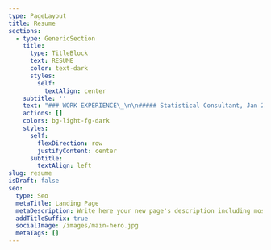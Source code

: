```yaml
---
type: PageLayout
title: Resume
sections:
  - type: GenericSection
    title:
      type: TitleBlock
      text: RESUME
      color: text-dark
      styles:
        self:
          textAlign: center
    subtitle: ''
    text: "### WORK EXPERIENCE\_\n\n##### Statistical Consultant, Jan 2021 – Present\n\n*   Developed financial models with Monte Carlo simulations to forecast stock prices\n\n*   Researched market trends to create actionable reports that informed strategic client investments\n\n##### Cita Technologies, June 2023 – Sept. 2023\n\n###### Mobile App Development Intern\n\n*   Configured and tested updates for IoT smart sump pump mobile app, ensuring seamless hardware integration\n\n*   Redesigned UI/UX to improve aesthetic appeal and reduce feature discovery time by 30% through A/B testing\n\n*   Led data-driven optimizations (ideation to deployment) via cross-cultural teamwork & proactive problem solving\n\n##### Irvine Valley College, Jan. 2022 – June 2023\n\n###### Mathematics Tutor\n\n*   Helped students to develop their own problem solving tools in mathematics, physics, and computer science\n\n<!---->\n\n*   Employed dynamic teaching strategies to engage and support students aged 16 to 60 in active learning\n\n### RESEARCH EXPERIENCE\n\n##### Machine Learning/Data Processing, UC Irvine\_\n\n*   Analyzed effect of genetic and environmental factors on E. Coli growth rate with simulated annealing algorithm\n\n*   Utilized principal component analysis methods for data processing and testing optimization hypotheses\n\n*   Explored data behavior with k-means clustering and t-SNE visualizations\n\n##### Data Analysis/Visualization, Irvine Valley College\n\n*   Created data visualizations with Python to investigate disappearance of 11 billion Alaskan snow crabs\n\n*   Acquired and cleaned data from multiple data sets for time-series maps showing ocean temperature, population density, population range, and predator-prey interactions between Pacific cod and snow crabs\n\n##### Population Modeling, Irvine Valley College\_\n\n*   Designed study to assess recovery programs of the California condor and Yellowstone gray wolf populations\n\n*   Implemented novel application of logistical model and Lotka-Volterra (predator-prey) model\n\n*   Was lead researcher and guided team members through their roles\n\n##### Numerical Analysis Simulation, Irvine Valley College\_\n\n*   Used C++ to apply Euler’s method of numerical analysis to create simulation of coupled spring-mass systems\n\n### EDUCATION\_\n\n##### University of California - Los Angeles\n\n###### B.S Statistics & Applied Mathematics, Dec. 2025\n\n*   Relevant courses: Mathematical Statistics, Linear Algebra, Financial Statistics, Geostatistics\n\n##### Irvine Valley College\n\n###### A.S. Mathematics & Physics, Summa Cum Laude, May 2023\n\n*   Relevant Courses: Differential Equations; Calculus; Materials Science; Solidworks; MATLAB; General Chemistry; General Physics; Data Structures; C++; Python\n\n### AWARDS\_\n\n*   First Place STEM Poster - UCI CC Honors Research Conference 2023\n\n*   First Place (tie) STEM Poster - UCI CC Honors Research Conference 2022\n\n*   First Place - Persuasive Speech - PSCFA Cool-Off Tournament 2022\n\n*   First Place - Irvine Valley College Intramural Communications Tournament, Spring 2022\n\n### SKILLS\n\nLaTeX, R, R Markdown, Python, MATLAB, C++, Solidworks, Quantitative Analysis, Machine Learning, Social Network Analysis, Data Communication, Data Visualization, Experimental Design, Pole Dance, Drink Mixing\n"
    actions: []
    colors: bg-light-fg-dark
    styles:
      self:
        flexDirection: row
        justifyContent: center
      subtitle:
        textAlign: left
slug: resume
isDraft: false
seo:
  type: Seo
  metaTitle: Landing Page
  metaDescription: Write here your new page's description including most relevant keywords.
  addTitleSuffix: true
  socialImage: /images/main-hero.jpg
  metaTags: []
---
```

